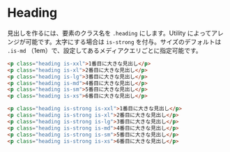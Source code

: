 # Heading

見出しを作るには、要素のクラス名を `.heading` にします。Utility によってアレンジが可能です。太字にする場合は `is-strong` を付与。サイズのデフォルトは `.is-md` （1em）で、設定してあるメディアクエリごとに指定可能です。

<demo-heading demo="basic"/>

```html
<p class="heading is-xxl">1番目に大きな見出し</p>
<p class="heading is-xl">2番目に大きな見出し</p>
<p class="heading is-lg">3番目に大きな見出し</p>
<p class="heading is-md">4番目に大きな見出し</p>
<p class="heading is-sm">5番目に大きな見出し</p>
<p class="heading is-xs">6番目に大きな見出し</p>

<p class="heading is-strong is-xxl">1番目に大きな見出し</p>
<p class="heading is-strong is-xl">2番目に大きな見出し</p>
<p class="heading is-strong is-lg">3番目に大きな見出し</p>
<p class="heading is-strong is-md">4番目に大きな見出し</p>
<p class="heading is-strong is-sm">5番目に大きな見出し</p>
<p class="heading is-strong is-xs">6番目に大きな見出し</p>
```

<table-size/>
